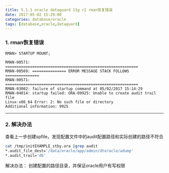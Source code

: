 ```yaml
---
title: 5.1.1 oracle dataguard 11g r2 rman恢复错误
date: 2017-05-02 15:29:00
categories: database/oracle
tags: [database,oracle,dataguard]
---
```


### 1. rman恢复错误
```
RMAN> STARTUP MOUNT;

RMAN-00571: ===========================================================
RMAN-00569: =============== ERROR MESSAGE STACK FOLLOWS ===============
RMAN-00571: ===========================================================
RMAN-03002: failure of startup command at 05/02/2017 15:14:29
RMAN-04014: startup failed: ORA-09925: Unable to create audit trail file
Linux-x86_64 Error: 2: No such file or directory
Additional information: 9925
```

---

### 2. 解决办法
查看上一步创建spfile，发现配置文件中的audit配置路径和实际创建的路径不符合
``` bash
cat /tmp/initEXAMPLE_stby.ora |grep audit
*.audit_file_dest='/data/oracle/app/admin/dtoracle/adump'
*.audit_trail='db'
```

解决办法：
创建配置的路径目录，并保证oracle用户有写权限
